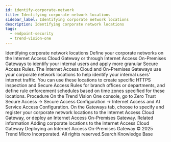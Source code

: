 ```yaml
---
id: identify-corporate-network
title: Identifying corporate network locations
sidebar_label: Identifying corporate network locations
description: Identifying corporate network locations
tags:
  - endpoint-security
  - trend-vision-one
---
```


 Identifying corporate network locations Define your corporate networks on the Internet Access Cloud Gateway or through Internet Access On-Premises Gateways to identify your internal users and apply more granular Secure Access Rules. The Internet Access Cloud and On-Premises Gateways use your corporate network locations to help identify your internal users' internet traffic. You can use these locations to create specific HTTPS inspection and Secure Access Rules for branch offices or departments, and define rule enforcement schedules based on time zones specified for these locations. Procedure On the Trend Vision One console, go to Zero Trust Secure Access → Secure Access Configuration → Internet Access and AI Service Access Configuration. On the Gateways tab, choose to specify and register your corporate network locations to the Internet Access Cloud Gateway, or deploy an Internet Access On-Premises Gateway. Related information Adding corporate locations to the Internet Access Cloud Gateway Deploying an Internet Access On-Premises Gateway © 2025 Trend Micro Incorporated. All rights reserved.Search Knowledge Base
